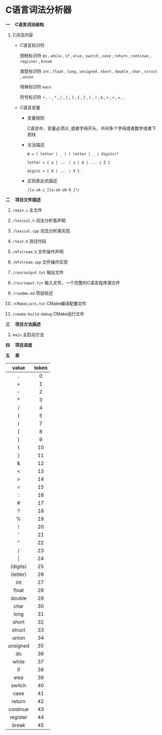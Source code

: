 # C语言词法分析器

**一&emsp; C语言词法结构**

1. C词法内容

    + C语言标识符
        
        控制标识符 `do` , `while` , `if` , `else` , `switch` , `case` , `return` , `continue` , `register` , `break`
        
        类型标识符 `int` , `float` , `long` , `unsigned` , `short` , `double` , `char` , `struct` , `union`
        
        特殊标识符 `main`
        
        符号标识符 `+` , `-` , `*` , `/` , `[` , `]` , `{` , `}` , `(` , `)` , `&` , `>` , `<` , `=` , `.`
         
     + C语言变量
        
        + 变量规则
            
            C语言中，变量必须以`_`或者字母开头，中间多个字母或者数字或者下划线
            
        + 文法描述
            
            `W = ( letter | _ ) ( letter | _ | digits)*`
            
            `letter = { a | ... | z | A | ... | Z }`
            
            `digits = { 0 | ... | 9 }`
            
        + 正则表达式描述
            
            `/[a-zA-z_][a-zA-z0-9_]*/`

**二&emsp; 项目文件描述**

1. `/main.c` 主文件

2. `/lexical.h` 词法分析类声明

3. `/lexical.cpp` 词法分析类实现

4. `/test.h` 测试代码

5. `/mfstream.h` 文件操作声明

6. `/mfstream.cpp` 文件操作实现

5. `/run/output.txt` 输出文件

6. `/run/input.txt` 输入文件，一个完整的C语言程序源文件

7. `/readme.md` 项目综述

8. `/CMakeLists.txt` CMake编译配置文件

9. `/cmake-build-debug` CMake运行文件

**三&emsp; 项目方法描述**

1. `main` 主启动方法

**四&emsp; 项目进度**

**五&emsp; 表**

| value | token |
| :---: | :---: |
|   .   |   0   |
|   +   |   1   |
|   -   |   2   |
|   *   |   3   |
|   /   |   4   |
|   (   |   5   |
|   )   |   7   |
|   [   |   8   |
|   ]   |   9   |
|   {   |   10  |
|   }   |   11  |
|   &   |   12  |
|   <   |   13  |
|   &#62;   |   14  |
|   =   |   15  |
|   :   |   16  |
|   #   |   17  |
|   ?   |   18  |
|   %   |   19  |
|   !   |   20  |
|   '   |   21  |
|   "   |   22  |
|   /   |   23  |
|   &#124;   |   24  |
|  (digits) |   25   |
|  (letter) |   26   |
|  int    |   27   |
|  float  |   28   |
|  double |   29   |
|  char   |   30   |
|  long   |   31   |
|  short  |   32   |
|  struct |   33   |
|  union  |   34   |
|  unsigned  |  35  |
|   do     |    36  |
|  while   |    37  |
|   if     |    38  |
|  else   |    39 |
|  switch |   40  |
|  case  |    41  |
|  return |   42  |
|  continue |   43  |
|  register |   44   |
|  break    |   45   |
